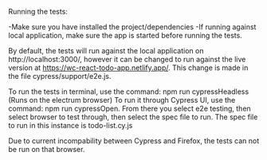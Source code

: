 Running the tests:

-Make sure you have installed the project/dependencies
-If running against local application, make sure the app is started before running the tests.

By default, the tests will run against the local application on http://localhost:3000/, however it can be changed to run against the live version at https://wc-react-todo-app.netlify.app/. This change is made in the file cypress/support/e2e.js.

To run the tests in terminal, use the command: npm run cypressHeadless (Runs on the electrum browser)
To run it through Cypress UI, use the command: npm run cypressOpen. From there you select e2e testing, then select browser to test through, then select the spec file to run. The spec file to run in this instance is todo-list.cy.js

Due to current incompability between Cypress and Firefox, the tests can not be run on that browser.
